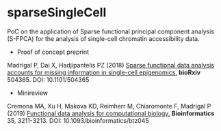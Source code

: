 # sparseSingleCell

PoC on the application of Sparse functional principal component analysis (S-FPCA) for the analysis of single-cell chromatin accessibility data.

- Proof of concept preprint

Madrigal P, Dai X, Hadjipantelis PZ (2018) <a href="https://www.biorxiv.org/content/early/2018/12/21/504365"> Sparse functional data analysis accounts for missing information in single-cell epigenomics.</a> **bioRxiv** 504365. DOI: 10.1101/504365

- Minireview

Cremona MA, Xu H, Makova KD, Reimherr M, Chiaromonte F, Madrigal P (2019) <a href="https://doi.org/10.1093/bioinformatics/btz045"> Functional data analysis for computational biology.</a> **Bioinformatics** 35, 3211-3213. DOI: 10.1093/bioinformatics/btz045
